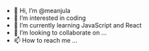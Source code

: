 - 👋 Hi, I’m @meanjula
- 👀 I’m interested in coding
- 🌱 I’m currently learning JavaScript and React
- 💞️ I’m looking to collaborate on ...
- 📫 How to reach me ...

<!---
meanjula/meanjula is a ✨ special ✨ repository because its `README.md` (this file) appears on your GitHub profile.
You can click the Preview link to take a look at your changes.
--->
